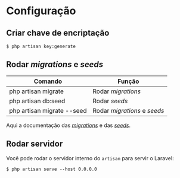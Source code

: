 Configuração
============

Criar chave de encriptação
--------------------------

~~~
$ php artisan key:generate
~~~

Rodar _migrations_ e _seeds_
----------------------------

| Comando | Função |
|---------|--------|
| php artisan migrate | Rodar _migrations_ |
| php artisan db:seed | Rodar _seeds_ |
| php artisan migrate --seed | Rodar _migrations_ e _seeds_ |

Aqui a documentação das [_migrations_](https://laravel.com/docs/5.6/migrations) e das [_seeds_](https://laravel.com/docs/5.6/seeding).

Rodar servidor
--------------

Você pode rodar o servidor interno do `artisan` para servir o Laravel:

~~~
$ php artisan serve --host 0.0.0.0
~~~